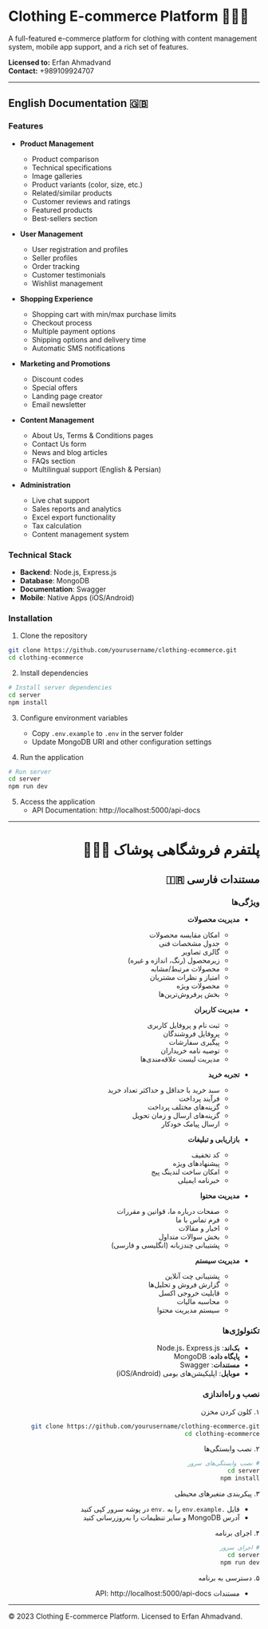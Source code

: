 # Clothing E-commerce Platform 👕👗👚

A full-featured e-commerce platform for clothing with content management system, mobile app support, and a rich set of features.

**Licensed to:** Erfan Ahmadvand  
**Contact:** +989109924707

---

## English Documentation 🇬🇧

### Features

- **Product Management**
  - Product comparison
  - Technical specifications
  - Image galleries
  - Product variants (color, size, etc.)
  - Related/similar products
  - Customer reviews and ratings
  - Featured products
  - Best-sellers section

- **User Management**
  - User registration and profiles
  - Seller profiles
  - Order tracking
  - Customer testimonials
  - Wishlist management

- **Shopping Experience**
  - Shopping cart with min/max purchase limits
  - Checkout process
  - Multiple payment options
  - Shipping options and delivery time
  - Automatic SMS notifications

- **Marketing and Promotions**
  - Discount codes
  - Special offers
  - Landing page creator
  - Email newsletter

- **Content Management**
  - About Us, Terms & Conditions pages
  - Contact Us form
  - News and blog articles
  - FAQs section
  - Multilingual support (English & Persian)

- **Administration**
  - Live chat support
  - Sales reports and analytics
  - Excel export functionality
  - Tax calculation
  - Content management system

### Technical Stack

- **Backend**: Node.js, Express.js
- **Database**: MongoDB
- **Documentation**: Swagger
- **Mobile**: Native Apps (iOS/Android)

### Installation

1. Clone the repository
```bash
git clone https://github.com/yourusername/clothing-ecommerce.git
cd clothing-ecommerce
```

2. Install dependencies
```bash
# Install server dependencies
cd server
npm install
```

3. Configure environment variables
   - Copy `.env.example` to `.env` in the server folder
   - Update MongoDB URI and other configuration settings

4. Run the application
```bash
# Run server
cd server
npm run dev
```

5. Access the application
   - API Documentation: http://localhost:5000/api-docs

---

<div dir="rtl" lang="fa" style="text-align: right;">

# پلتفرم فروشگاهی پوشاک 👕👗👚

## مستندات فارسی 🇮🇷

### ویژگی‌ها

- **مدیریت محصولات**
  - امکان مقایسه محصولات
  - جدول مشخصات فنی
  - گالری تصاویر
  - زیرمحصول (رنگ، اندازه و غیره)
  - محصولات مرتبط/مشابه
  - امتیاز و نظرات مشتریان
  - محصولات ویژه
  - بخش پرفروش‌ترین‌ها

- **مدیریت کاربران**
  - ثبت نام و پروفایل کاربری
  - پروفایل فروشندگان
  - پیگیری سفارشات
  - توصیه نامه خریداران
  - مدیریت لیست علاقه‌مندی‌ها

- **تجربه خرید**
  - سبد خرید با حداقل و حداکثر تعداد خرید
  - فرآیند پرداخت
  - گزینه‌های مختلف پرداخت
  - گزینه‌های ارسال و زمان تحویل
  - ارسال پیامک خودکار

- **بازاریابی و تبلیغات**
  - کد تخفیف
  - پیشنهادهای ویژه
  - امکان ساخت لندینگ پیج
  - خبرنامه ایمیلی

- **مدیریت محتوا**
  - صفحات درباره ما، قوانین و مقررات
  - فرم تماس با ما
  - اخبار و مقالات
  - بخش سوالات متداول
  - پشتیبانی چندزبانه (انگلیسی و فارسی)

- **مدیریت سیستم**
  - پشتیبانی چت آنلاین
  - گزارش فروش و تحلیل‌ها
  - قابلیت خروجی اکسل
  - محاسبه مالیات
  - سیستم مدیریت محتوا

### تکنولوژی‌ها

- **بک‌اند**: Node.js، Express.js
- **پایگاه داده**: MongoDB
- **مستندات**: Swagger
- **موبایل**: اپلیکیشن‌های بومی (iOS/Android)

### نصب و راه‌اندازی

<div dir="rtl">

۱. کلون کردن مخزن
```bash
git clone https://github.com/yourusername/clothing-ecommerce.git
cd clothing-ecommerce
```

۲. نصب وابستگی‌ها
```bash
# نصب وابستگی‌های سرور
cd server
npm install
```

۳. پیکربندی متغیرهای محیطی
   - فایل `.env.example` را به `.env` در پوشه سرور کپی کنید
   - آدرس MongoDB و سایر تنظیمات را به‌روزرسانی کنید

۴. اجرای برنامه
```bash
# اجرای سرور
cd server
npm run dev
```

۵. دسترسی به برنامه
   - مستندات API: http://localhost:5000/api-docs

</div>

</div>

---

&copy; 2023 Clothing E-commerce Platform. Licensed to Erfan Ahmadvand. 